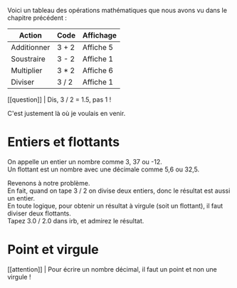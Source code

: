 Voici un tableau des opérations mathématiques que nous avons vu dans le chapitre précédent :  

Action  |   Code  |  Affichage
------|------|------
Additionner |   3 + 2  |  Affiche 5
Soustraire |   3 - 2  |  Affiche 1
Multiplier |   3 * 2  |  Affiche 6
Diviser | 3 / 2  |  Affiche 1

[[question]]
| Dis, 3 / 2 = 1.5, pas 1 !

C'est justement là où je voulais en venir.  

# Entiers et flottants
On appelle un entier un nombre comme 3, 37 ou -12.  
Un flottant est un nombre avec une décimale comme 5,6 ou 32,5.

Revenons à notre problème.  
En fait, quand on tape 3 / 2 on divise deux entiers, donc le résultat est aussi un entier.  
En toute logique, pour obtenir un résultat à virgule (soit un flottant), il faut diviser deux flottants.  
Tapez 3.0 / 2.0 dans irb, et admirez le résultat.

# Point et virgule
[[attention]]
| Pour écrire un nombre décimal, il faut un point et non une virgule !